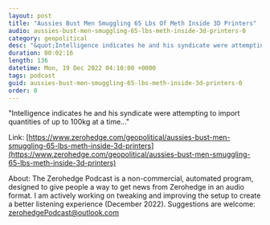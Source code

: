 ```yaml
---
layout: post
title: "Aussies Bust Men Smuggling 65 Lbs Of Meth Inside 3D Printers"
audio: aussies-bust-men-smuggling-65-lbs-meth-inside-3d-printers-0
category: geopolitical
desc: "&quot;Intelligence indicates he and his syndicate were attempting to import quantities of up to 100kg at a time...&quot;"
duration: 00:02:16
length: 136
datetime: Mon, 19 Dec 2022 04:10:00 +0000
tags: podcast
guid: aussies-bust-men-smuggling-65-lbs-meth-inside-3d-printers-0
order: 0
---
```

&quot;Intelligence indicates he and his syndicate were attempting to import quantities of up to 100kg at a time...&quot;

Link: [https://www.zerohedge.com/geopolitical/aussies-bust-men-smuggling-65-lbs-meth-inside-3d-printers](https://www.zerohedge.com/geopolitical/aussies-bust-men-smuggling-65-lbs-meth-inside-3d-printers)

About: The Zerohedge Podcast is a non-commercial, automated program, designed to give people a way to get news from Zerohedge in an audio format.  I am actively working on tweaking and improving the setup to create a better listening experience (December 2022).  Suggestions are welcome: [zerohedgePodcast@outlook.com](mailto:zerohedgePodcast@outlook.com)